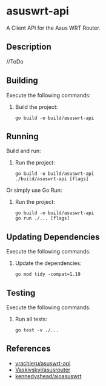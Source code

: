 # asuswrt-api

A Client API for the Asus WRT Router.

## Description

//ToDo

## Building

Execute the following commands:

1. Build the project:

   ```shell
   go build -o build/asuswrt-api
   ```

## Running

Build and run:

1. Run the project:

   ```shell
   go build -o build/asuswrt-api
   ./build/asuswrt-api [flags]
   ```

Or simply use Go Run:

1. Run the project:

   ```shell
   go build -o build/asuswrt-api
   go run ./... [flags]
   ```

## Updating Dependencies

Execute the following commands:

1. Update the dependencies:

   ```shell
   go mod tidy -compat=1.19
   ```

## Testing

Execute the following commands:

1. Run all tests:

   ```shell
   go test -v ./...
   ```

## References

* [vrachieru/asuswrt-api](https://github.com/vrachieru/asuswrt-api)
* [Vaskivskyi/asusrouter](https://github.com/Vaskivskyi/asusrouter)
* [kennedyshead/aioasuswrt](https://github.com/kennedyshead/aioasuswrt)

